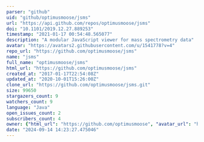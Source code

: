 ```yaml
---
parser: "github"
uid: "github/optimusmoose/jsms"
url: "https://api.github.com/repos/optimusmoose/jsms"
doi: "10.1101/2019.12.27.889253"
timestamp: "2021-01-17 00:54:48.565077"
description: "A modular JavaScript viewer for mass spectrometry data"
avatar: "https://avatars2.githubusercontent.com/u/1541778?v=4"
repo_url: "https://github.com/optimusmoose/jsms"
name: "jsms"
full_name: "optimusmoose/jsms"
html_url: "https://github.com/optimusmoose/jsms"
created_at: "2017-01-17T22:54:08Z"
updated_at: "2020-10-01T15:26:00Z"
clone_url: "https://github.com/optimusmoose/jsms.git"
size: 99650
stargazers_count: 9
watchers_count: 9
language: "Java"
open_issues_count: 2
subscribers_count: 4
owner: {"html_url": "https://github.com/optimusmoose", "avatar_url": "https://avatars2.githubusercontent.com/u/1541778?v=4", "login": "optimusmoose", "type": "User"}
date: "2024-09-14 14:23:27.475046"
---
```

